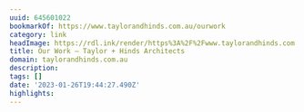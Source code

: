 ```yaml
---
uuid: 645601022
bookmarkOf: https://www.taylorandhinds.com.au/ourwork
category: link
headImage: https://rdl.ink/render/https%3A%2F%2Fwww.taylorandhinds.com.au%2Fourwork
title: Our Work — Taylor + Hinds Architects
domain: taylorandhinds.com.au
description: 
tags: []
date: '2023-01-26T19:44:27.490Z'
highlights: 
---
```





